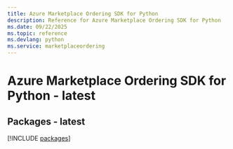 ```yaml
---
title: Azure Marketplace Ordering SDK for Python
description: Reference for Azure Marketplace Ordering SDK for Python
ms.date: 09/22/2025
ms.topic: reference
ms.devlang: python
ms.service: marketplaceordering
---
```

# Azure Marketplace Ordering SDK for Python - latest
## Packages - latest
[!INCLUDE [packages](marketplace-ordering-index.md)]